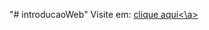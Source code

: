 "# introducaoWeb" 
Visite em: <a href="https://kauamachado15.github.io/introducaoWeb/">clique aqui<\a>
